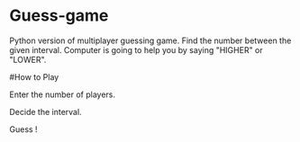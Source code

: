# Guess-game
Python version of multiplayer guessing game. Find the number between the given interval. Computer is going to help you by saying "HIGHER" or "LOWER".

#How to Play

Enter the number of players.

Decide the interval.

Guess !
